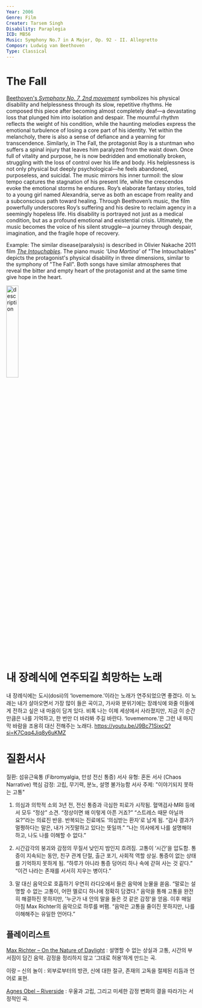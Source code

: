 ```yaml
---
Year: 2006
Genre: Film
Creater: Tarsem Singh
Disability: Paraplegia
ICD: MB56
Music: Symphony No.7 in A Major, Op. 92 - II. Allegretto
Composr: Ludwig van Beethoven
Type: Classical
---
```


# The Fall

[Beethoven's *Symphony No. 7, 2nd movement*](https://youtu.be/Urv9aruTups?si=SoZgX20_iMUX2C_B) symbolizes his physical disability and helplessness through its slow, repetitive rhythms. He composed this piece after becoming almost completely deaf—a devastating loss that plunged him into isolation and despair. The mournful rhythm reflects the weight of his condition, while the haunting melodies express the emotional turbulence of losing a core part of his identity. Yet within the melancholy, there is also a sense of defiance and a yearning for transcendence. 
Similarly, in The Fall, the protagonist Roy is a stuntman who suffers a spinal injury that leaves him paralyzed from the waist down. Once full of vitality and purpose, he is now bedridden and emotionally broken, struggling with the loss of control over his life and body. His helplessness is not only physical but deeply psychological—he feels abandoned, purposeless, and suicidal. The music mirrors his inner turmoil: the slow tempo captures the stagnation of his present life, while the crescendos evoke the emotional storms he endures. Roy’s elaborate fantasy stories, told to a young girl named Alexandria, serve as both an escape from reality and a subconscious path toward healing. 
Through Beethoven’s music, the film powerfully underscores Roy’s suffering and his desire to reclaim agency in a seemingly hopeless life. His disability is portrayed not just as a medical condition, but as a profound emotional and existential crisis. Ultimately, the music becomes the voice of his silent struggle—a journey through despair, imagination, and the fragile hope of recovery.

Example: The similar disease(paralysis) is described in Olivier Nakache 2011 film [*The Intouchables*](kim_naeun.md). The piano music *'Una Martina'* of "The Intouchables" depicts the protagonist's physical disability in three dimensions, similar to the symphony of "The Fall". Both songs have similar atmospheres that reveal the bitter and empty heart of the protagonist and at the same time give hope in the heart.

<img src="./park_yeonwoo_img.png" alt="description" style="width: 25%;" />


# 내 장례식에 연주되길 희망하는 노래

내 장례식에는 도시(dosii)의 ‘lovememore.’이라는 노래가 연주되었으면 좋겠다. 이 노래는 내가 살아오면서 가장 많이 들은 곡이고, 가사와 분위기에는 장례식에 와줄 이들에게 전하고 싶은 내 마음이 담겨 있다. 비록 나는 이제 세상에서 사라졌지만, 지금 이 순간만큼은 나를 기억하고, 한 번만 더 바라봐 주길 바란다. ‘lovememore.’은 그런 내 마지막 바람을 조용히 대신 전해주는 노래다.
https://youtu.be/J9Bc71SixcQ?si=K7Cqq4Jiq8y6uKMZ

# 질환서사

질환: 섬유근육통 (Fibromyalgia, 만성 전신 통증)
서사 유형: 혼돈 서사 (Chaos Narrative)
핵심 감정: 고립, 무기력, 분노, 설명 불가능함
서사 주제: "이야기되지 못하는 고통"

1. 의심과 의학적 소외
3년 전, 전신 통증과 극심한 피로가 시작됨. 혈액검사·MRI 등에서 모두 “정상” 소견.
“정상이면 왜 이렇게 아픈 거죠?” “스트레스 때문 아닐까요?”라는 의료진 반응.
반복되는 진료에도 ‘의심받는 환자’로 남게 됨.
“검사 결과가 멀쩡하다는 말은, 내가 거짓말하고 있다는 뜻일까.”
“나는 의사에게 나를 설명해야 하고, 나도 나를 이해할 수 없다.”

2. 시간감각의 붕괴와 감정의 무질서
낮인지 밤인지 흐려짐. 고통이 ‘시간’을 압도함.
통증이 지속되는 동안, 친구 관계 단절, 출근 포기, 사회적 역할 상실.
통증이 없는 상태를 기억하지 못하게 됨.
“하루가 아니라 통증 덩어리 하나 속에 갇혀 사는 것 같다.”
“이건 나라는 존재를 서서히 지우는 병이다.”

3. 말 대신 음악으로 호흡하기
우연히 라디오에서 들은 음악에 눈물을 쏟음.
“말로는 설명할 수 없는 고통이, 어떤 멜로디 하나에 정확히 담겼다.”
음악을 통해 고통을 완전히 해결하진 못하지만, '누군가 내 안의 말을 들은 것 같은 감정'을 얻음.
이후 매일 아침 Max Richter의 음악으로 하루를 버팸.
“음악은 고통을 줄이진 못하지만, 나를 이해해주는 유일한 언어다.”

## 플레이리스트

[Max Richter – On the Nature of Daylight](https://youtu.be/InyT9Gyoz_o)
: 설명할 수 없는 상실과 고통, 시간의 부서짐이 담긴 음악. 감정을 정리하지 않고 ‘그대로 허용’하게 만드는 곡.

이랑 – 신의 놀이
: 외부로부터의 방관, 신에 대한 절규, 존재의 고독을 절제된 리듬과 언어로 표현.

[Agnes Obel – Riverside](https://youtu.be/vjncyiuwwXQ)
: 우울과 고립, 그리고 미세한 감정 변화의 결을 따라가는 서정적인 곡.
